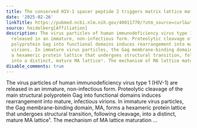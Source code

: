 ```yaml
---
title: The conserved HIV-1 spacer peptide 2 triggers matrix lattice maturation
date: '2025-02-26'
linkTitle: https://pubmed.ncbi.nlm.nih.gov/40011770/?utm_source=curl&utm_medium=rss&utm_campaign=pubmed-2&utm_content=1FakS-2QOkCT8HsMOQP1bCRQ4YzyumYOmxmF0moLsQ3dFB1E9V&fc=20220326224207&ff=20250227170943&v=2.18.0.post9+e462414
source: heidelberg[Affiliation]
description: The virus particles of human immunodeficiency virus type 1 (HIV-1) are
  released in an immature, non-infectious form. Proteolytic cleavage of the main structural
  polyprotein Gag into functional domains induces rearrangement into mature, infectious
  virions. In immature virus particles, the Gag membrane-binding domain, MA, forms
  a hexameric protein lattice that undergoes structural transition, following cleavage,
  into a distinct, mature MA lattice¹. The mechanism of MA lattice maturation ...
disable_comments: true
---
```

The virus particles of human immunodeficiency virus type 1 (HIV-1) are released in an immature, non-infectious form. Proteolytic cleavage of the main structural polyprotein Gag into functional domains induces rearrangement into mature, infectious virions. In immature virus particles, the Gag membrane-binding domain, MA, forms a hexameric protein lattice that undergoes structural transition, following cleavage, into a distinct, mature MA lattice¹. The mechanism of MA lattice maturation ...